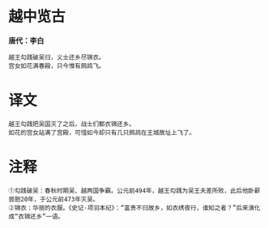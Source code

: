# 越中览古

**唐代：李白**

    越王勾践破吴归，义士还乡尽锦衣。
    宫女如花满春殿，只今惟有鹧鸪飞。

# 译文

    越王勾践把吴国灭了之后，战士们都衣锦还乡。
    如花的宫女站满了宫殿，可惜如今却只有几只鹧鸪在王城故址上飞了。

# 注释

    ①勾践破吴：春秋时期吴、越两国争霸。公元前494年，越王勾践为吴王夫差所败，此后他卧薪尝胆20年，于公元前473年灭吴。
    ②锦衣：华丽的衣服。《史记·项羽本纪》：“富贵不归故乡，如衣绣夜行，谁知之者？”后来演化成“衣锦还乡”一语。